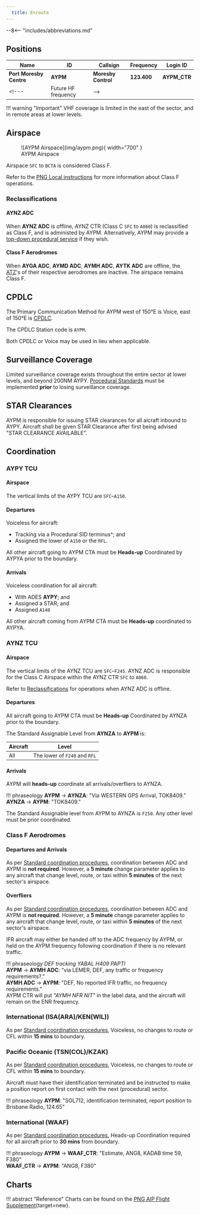 ```yaml
---
  title: Enroute
---
```


--8<-- "includes/abbreviations.md"

## Positions

| Name                    | ID |Callsign         | Frequency | Login ID    |
| ----------------------- | ---- | --------- | ---------------- | --------- |
| **Port Moresby Centre** | **AYPM** | **Moresby Control** | **123.400** | **AYPM_CTR** |
<!--- | Future HF frequency | -->

!!! warning "Important"
    VHF coverage is limited in the east of the sector, and in remote areas at lower levels.

## Airspace
<figure markdown>
![AYPM Airspace](img/aypm.png){ width="700" }
  <figcaption>AYPM Airspace</figcaption>
</figure>

Airspace `SFC` to `BCTA` is considered Class F.

Refer to the [PNG Local instructions](../) for more information about Class F operations.

### Reclassifications
#### AYNZ ADC
When **AYNZ ADC** is offline, AYNZ CTR (Class C `SFC` to `A060`) is reclassified as Class F, and is administed by AYPM. Alternatively, AYPM may provide a [top-down procedural service](../Nadzab) if they wish.

#### Class F Aerodromes
When **AYGA ADC**, **AYMD ADC**, **AYMH ADC**, **AYTK ADC** are offline, the [ATZ](../#aerodrome-traffic-zones)'s of their respective aerodromes are inactive. The airspace remains Class F.
<!--- ## Extending --->
## CPDLC ##
The Primary Communication Method for AYPM west of 150°E is Voice, east of 150°E is [CPDLC](../../../client/cpdlc).

The CPDLC Station code is `AYPM`.

Both CPDLC or Voice may be used in lieu when applicable.
<!---## Sector Responsibilities

### Sequencing

## Runway Modes --->
## Surveillance Coverage
Limited surveillance coverage exists throughout the entire sector at lower levels, and beyond 200NM AYPY.  [Procedural Standards](../../../separation-standards/procedural/) must be implemented **prior** to losing surveillance coverage.

## STAR Clearances
AYPM is responsible for issuing STAR clearances for all aicraft inbound to AYPY. Aircraft shall be given STAR Clearance after first being advised "STAR CLEARANCE AVAILABLE".
<!--- ## STAR Clearance Expectation--->
## Coordination
### AYPY TCU
#### Airspace
The vertical limits of the AYPY TCU are `SFC`–`A150`.

#### Departures
Voiceless for aircraft:
- Tracking via a Procedural SID terminus^; and
- Assigned the lower of `A150` or the `RFL`.

All other aircraft going to AYPM CTA must be **Heads-up** Coordinated by AYPYA prior to the boundary.

#### Arrivals
Voiceless coordination for all aircraft:
- With ADES **AYPY**; and  
- Assigned a STAR; and  
- Assigned `A140`

All other aircraft coming from AYPM CTA must be **Heads-up** coordinated to AYPYA.

### AYNZ TCU
#### Airspace
The vertical limits of the AYNZ TCU are `SFC`–`F245`. AYNZ ADC is responsible for the Class C Airspace within the AYNZ CTR `SFC` to `A060`.

Refer to [Reclassifications](#aynz-adc) for operations when AYNZ ADC is offline.

#### Departures
All aircraft going to AYPM CTA must be **Heads-up** Coordinated by AYNZA prior to the boundary.

The Standard Assignable Level from **AYNZA** to **AYPM** is:

| Aircraft | Level |
| -------- | ----- |
| All | The lower of `F240` and `RFL` |

#### Arrivals
AYPM will **heads-up** coordinate all arrivals/overfliers to AYNZA.

!!! phraseology
    <span class="hotline">**AYPM** -> **AYNZA**</span>: "Via WESTERN GPS Arrival, TOK8409.”  
    <span class="hotline">**AYNZA** -> **AYPM**</span>: "TOK8409."
	
The Standard Assignable level from AYPM to AYNZA is `F250`. Any other level must be prior coordinated.

### Class F Aerodromes
#### Departures and Arrivals
As per [Standard coordination procedures](../../controller-skills/coordination/#octa-coordination), coordination between ADC and AYPM is **not required**. However, a **5 minute** change parameter applies to any aircraft that change level, route, or taxi within **5 minutes** of the next sector's airspace.

#### Overfliers
As per [Standard coordination procedures](../../controller-skills/coordination/#octa-coordination), coordination between ADC and AYPM is **not required**. However, a **5 minute** change parameter applies to any aircraft that change level, route, or taxi within **5 minutes** of the next sector's airspace.

IFR aircraft may either be handed off to the ADC frequency by AYPM, or held on the AYPM frequency following coordination if there is no relevant traffic.

!!! phraseology
    *DEF tracking YABAL H409 PAPTI*  
    <span class="hotline">**AYPM** -> **AYMH ADC**</span>: "via LEMER, DEF, any traffic or frequency requirements?."  
    <span class="hotline">**AYMH ADC** -> **AYPM**</span>: "DEF, No reported IFR traffic, no frequency requirements."  
    AYPM CTR will put *"AYMH NFR NIT"* in the label data, and the aircraft will remain on the ENR frequency.

### International (ISA(ARA)/KEN(WIL))
As per [Standard coordination procedures](../../controller-skills/coordination/#pacific-units), Voiceless, no changes to route or CFL within **15 mins** to boundary.
    
### Pacific Oceanic (TSN(COL)/KZAK)
As per [Standard coordination procedures](../../controller-skills/coordination/#pacific-units), Voiceless, no changes to route or CFL within **15 mins** to boundary.

Aircraft must have their identification terminated and be instructed to make a position report on first contact with the next (procedural) sector.

!!! phraseology
    **AYPM**: "SOL712, identification terminated, report position to Brisbane Radio, 124.65"

### International (WAAF)
As per [Standard coordination procedures](../../controller-skills/coordination/#other-units), Heads-up Coordination required for all aircraft prior to **30 mins** from boundary.

!!! phraseology
    <span class="coldline">**AYPM** -> **WAAF_CTR**</span>: "Estimate, ANG8, KADAB time 59, F380"  
    <span class="coldline">**WAAF_CTR** -> **AYPM**</span>: "ANG8, F380"

## Charts
!!! abstract "Reference"
    Charts can be found on the [PNG AIP Flight Supplement](https://www.niuskypacific.com.pg/aip-flight-supplements/){target=new}.

